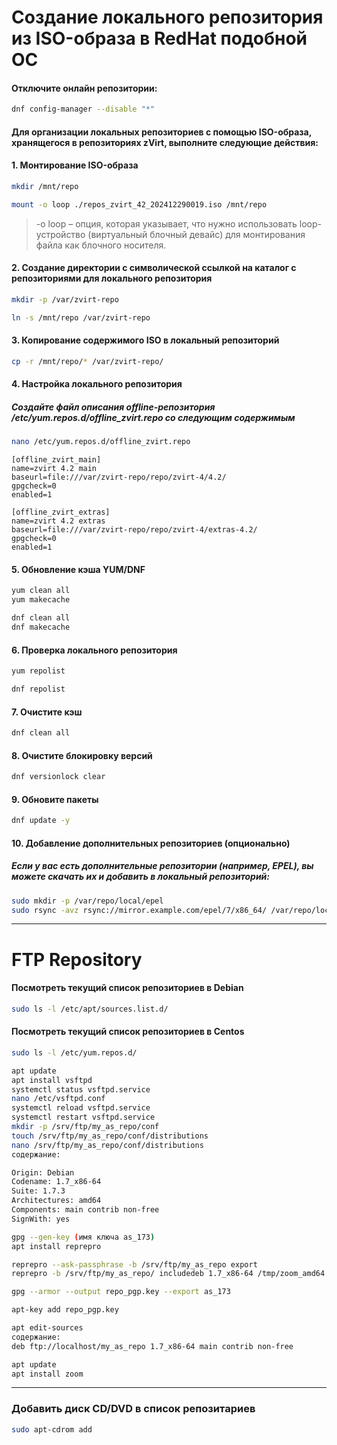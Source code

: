 # Создание локального репозитория из ISO-образа в RedHat подобной ОС

#### Отключите онлайн репозитории:
```bash
dnf config-manager --disable "*"
```

#### Для организации локальных репозиториев с помощью ISO-образа, хранящегося в репозиториях zVirt, выполните следующие действия:
#### 1. Монтирование ISO-образа
```bash
mkdir /mnt/repo
```
```bash
mount -o loop ./repos_zvirt_42_202412290019.iso /mnt/repo
```
> -o loop – опция, которая указывает, что нужно использовать loop-устройство (виртуальный блочный девайс) для монтирования файла как блочного носителя.

#### 2. Создание директории с символической ссылкой на каталог с репозиториями для локального репозитория
```bash
mkdir -p /var/zvirt-repo
```
```bash
ln -s /mnt/repo /var/zvirt-repo
```

#### 3. Копирование содержимого ISO в локальный репозиторий
```bash
cp -r /mnt/repo/* /var/zvirt-repo/
```

#### 4. Настройка локального репозитория
##### Создайте файл описания offline-репозитория /etc/yum.repos.d/offline_zvirt.repo со следующим содержимым
```bash
nano /etc/yum.repos.d/offline_zvirt.repo
```
```
[offline_zvirt_main]
name=zvirt 4.2 main
baseurl=file:///var/zvirt-repo/repo/zvirt-4/4.2/
gpgcheck=0
enabled=1

[offline_zvirt_extras]
name=zvirt 4.2 extras
baseurl=file:///var/zvirt-repo/repo/zvirt-4/extras-4.2/
gpgcheck=0
enabled=1
```

#### 5. Обновление кэша YUM/DNF
```bash
yum clean all
yum makecache

dnf clean all
dnf makecache
```

#### 6. Проверка локального репозитория

```bash
yum repolist

dnf repolist
```
#### 7. Очистите кэш
```bash
dnf clean all
```
#### 8. Очистите блокировку версий
```bash
dnf versionlock clear
```
#### 9.  Обновите пакеты
```bash
dnf update -y
```
#### 10. Добавление дополнительных репозиториев (опционально)
##### Если у вас есть дополнительные репозитории (например, EPEL), вы можете скачать их и добавить в локальный репозиторий:

```bash
sudo mkdir -p /var/repo/local/epel
sudo rsync -avz rsync://mirror.example.com/epel/7/x86_64/ /var/repo/local/epel/
```

-------
# FTP Repository

#### Посмотреть текущий список репозиториев в Debian
```bash
sudo ls -l /etc/apt/sources.list.d/
```

#### Посмотреть текущий список репозиториев в Centos
```bash
sudo ls -l /etc/yum.repos.d/
```

```bash
apt update
apt install vsftpd 
systemctl status vsftpd.service 
nano /etc/vsftpd.conf 
systemctl reload vsftpd.service 
systemctl restart vsftpd.service
mkdir -p /srv/ftp/my_as_repo/conf
touch /srv/ftp/my_as_repo/conf/distributions
nano /srv/ftp/my_as_repo/conf/distributions
содержание:

Origin: Debian
Codename: 1.7_x86-64
Suite: 1.7.3
Architectures: amd64
Components: main contrib non-free
SignWith: yes

gpg --gen-key (имя ключа as_173)
apt install reprepro

reprepro --ask-passphrase -b /srv/ftp/my_as_repo export
reprepro -b /srv/ftp/my_as_repo/ includedeb 1.7_x86-64 /tmp/zoom_amd64.deb

gpg --armor --output repo_pgp.key --export as_173

apt-key add repo_pgp.key

apt edit-sources
содержание:
deb ftp://localhost/my_as_repo 1.7_x86-64 main contrib non-free

apt update 
apt install zoom  
```
---

### Добавить диск CD/DVD в список репозитариев

```bash
sudo apt-cdrom add
``` 

